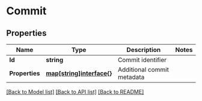 # Commit

## Properties

Name | Type | Description | Notes
------------ | ------------- | ------------- | -------------
**Id** | **string** | Commit identifier | 
**Properties** | [**map[string]interface{}**](.md) | Additional commit metadata | 

[[Back to Model list]](../README.md#documentation-for-models) [[Back to API list]](../README.md#documentation-for-api-endpoints) [[Back to README]](../README.md)



